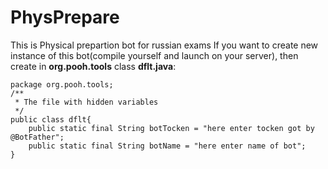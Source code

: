 # PhysPrepare
This is Physical prepartion bot for russian exams
If you want to create new instance of this bot(compile yourself and launch on your server), then create in **org.pooh.tools** class **dflt.java**:
```
package org.pooh.tools;
/**
 * The file with hidden variables
 */
public class dflt{
    public static final String botTocken = "here enter tocken got by @BotFather";
    public static final String botName = "here enter name of bot";
}

```
